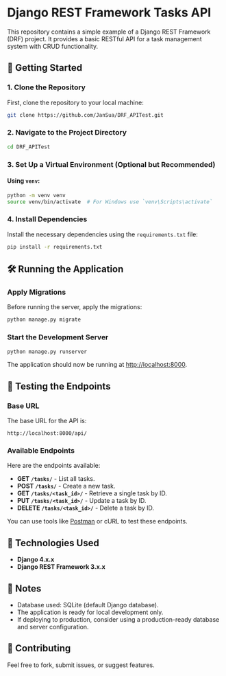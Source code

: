 
# Django REST Framework Tasks API

This repository contains a simple example of a Django REST Framework (DRF) project. It provides a basic RESTful API for a task management system with CRUD functionality.

## 🚀 **Getting Started**

### **1. Clone the Repository**
First, clone the repository to your local machine:

```bash
git clone https://github.com/JanSua/DRF_APITest.git
```

### **2. Navigate to the Project Directory**
```bash
cd DRF_APITest
```

### **3. Set Up a Virtual Environment (Optional but Recommended)**

#### Using `venv`:
```bash
python -m venv venv
source venv/bin/activate  # For Windows use `venv\Scripts\activate`
```

### **4. Install Dependencies**
Install the necessary dependencies using the `requirements.txt` file:

```bash
pip install -r requirements.txt
```

## 🛠️ **Running the Application**

### **Apply Migrations**
Before running the server, apply the migrations:
```bash
python manage.py migrate
```

### **Start the Development Server**
```bash
python manage.py runserver
```

The application should now be running at [http://localhost:8000](http://localhost:8000).

## 🧪 **Testing the Endpoints**

### **Base URL**
The base URL for the API is:
```plaintext
http://localhost:8000/api/
```

### **Available Endpoints**
Here are the endpoints available:

- **GET `/tasks/`** - List all tasks.
- **POST `/tasks/`** - Create a new task.
- **GET `/tasks/<task_id>/`** - Retrieve a single task by ID.
- **PUT `/tasks/<task_id>/`** - Update a task by ID.
- **DELETE `/tasks/<task_id>/`** - Delete a task by ID.

You can use tools like [Postman](https://www.postman.com/) or cURL to test these endpoints.

## 📄 **Technologies Used**
- **Django 4.x.x**
- **Django REST Framework 3.x.x**

## 📌 **Notes**
- Database used: SQLite (default Django database).
- The application is ready for local development only.
- If deploying to production, consider using a production-ready database and server configuration.

## 📢 **Contributing**
Feel free to fork, submit issues, or suggest features.
